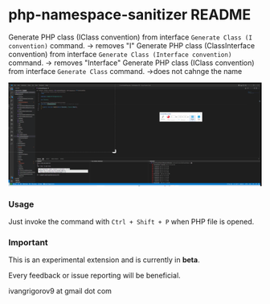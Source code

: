 # php-namespace-sanitizer README

Generate PHP class (IClass convention) from interface ```Generate Class (I convention)``` command. -> removes "I"
Generate PHP class (ClassInterface convention) from interface ```Generate Class (Interface convention)``` command. -> removes "Interface"
Generate PHP class (IClass convention) from interface ```Generate Class``` command. ->does not cahnge the name


![Alt Text](https://raw.githubusercontent.com/IvanGrigorov/php-interface-classes/master/assets/php-getters-and%20setters.gif)

### Usage

Just invoke the command with ```Ctrl + Shift + P``` when PHP file is opened. 

### Important 

This is an experimental extension and is currently in **beta**.


Every feedback or issue reporting will be beneficial.


ivangrigorov9 at gmail dot com
